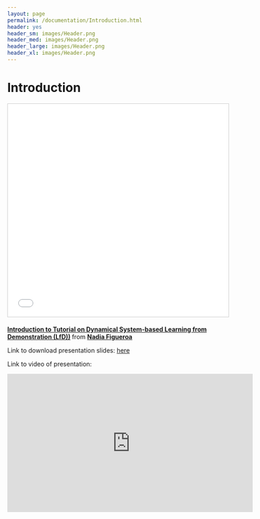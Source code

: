 ```yaml
---
layout: page
permalink: /documentation/Introduction.html
header: yes
header_sm: images/Header.png
header_med: images/Header.png
header_large: images/Header.png
header_xl: images/Header.png
--- 
```

<h1>Introduction</h1>

<p style="text-align: center;"> <iframe src="//www.slideshare.net/slideshow/embed_code/key/NXb8SfcMqJhTgC" width="595" height="485" frameborder="0" marginwidth="0" marginheight="0" scrolling="no" style="border:1px solid #CCC; border-width:1px; margin-bottom:5px; max-width: 100%;" allowfullscreen> </iframe> <div style="margin-bottom:5px"> <strong> <a href="//www.slideshare.net/nadiabarbara9/introduction-to-tutorial-on-dynamical-systembased-learning-from-demonstration-lfd-103565611" title="Introduction to Tutorial on Dynamical System-based Learning from Demonstration (LfD))" target="_blank">Introduction to Tutorial on Dynamical System-based Learning from Demonstration (LfD))</a> </strong> from <strong><a href="https://www.slideshare.net/nadiabarbara9" target="_blank">Nadia Figueroa</a></strong> </div> </p>

<p> Link to download presentation slides:  <a href="http://lasa.epfl.ch/files/Presentations/Introduction_updated.pptm">here</a> </p>

<p> Link to video of presentation:
  
<p style="text-align: center;">  <iframe width="560" height="315" src="https://www.youtube.com/embed/rUF5l_XLZUg" frameborder="0" allow="autoplay; encrypted-media" allowfullscreen></iframe></p>
